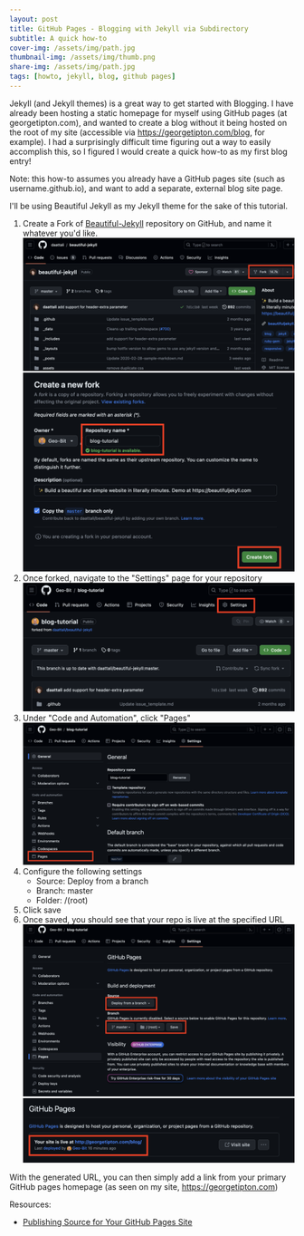 ```yaml
---
layout: post
title: GitHub Pages - Blogging with Jekyll via Subdirectory
subtitle: A quick how-to
cover-img: /assets/img/path.jpg
thumbnail-img: /assets/img/thumb.png
share-img: /assets/img/path.jpg
tags: [howto, jekyll, blog, github pages]
---
```


Jekyll (and Jekyll themes) is a great way to get started with Blogging. I have already been hosting a static homepage for myself using GitHub pages (at georgetipton.com), and wanted to create a blog without it being hosted on the root of my site (accessible via https://georgetipton.com/blog, for example). I had a surprisingly difficult time figuring out a way to easily accomplish this, so I figured I would create a quick how-to as my first blog entry!

Note: this how-to assumes you already have a GitHub pages site (such as username.github.io), and want to add a separate, external blog site page.

I'll be using Beautiful Jekyll as my Jekyll theme for the sake of this tutorial.

1. Create a Fork of [Beautiful-Jekyll](https://github.com/daattali/beautiful-jekyll) repository on GitHub, and name it whatever you'd like.
   ![Fork GitHub repo](../assets/img/gh-jekyll-fork.png)
   ![Fork GitHub repo](../assets/img/gh-jekyll-fork-config.png)
2. Once forked, navigate to the "Settings" page for your repository
   ![Fork GitHub repo](../assets/img/gh-jekyll-settings.png)
3. Under "Code and Automation", click "Pages"
   ![Fork GitHub repo](../assets/img/gh-jekyll-pages.png)
4. Configure the following settings
   - Source: Deploy from a branch
   - Branch: master
   - Folder: /(root)
5. Click save
6. Once saved, you should see that your repo is live at the specified URL
   ![Fork GitHub repo](../assets/img/gh-jekyll-pages-config.png)
   ![Fork GitHub repo](../assets/img/gh-jekyll-live.png)

With the generated URL, you can then simply add a link from your primary GitHub pages homepage (as seen on my site, https://georgetipton.com)

Resources:

- [Publishing Source for Your GitHub Pages Site](https://docs.github.com/en/pages/getting-started-with-github-pages/configuring-a-publishing-source-for-your-github-pages-site)
